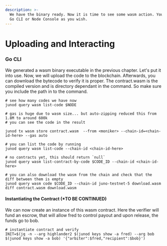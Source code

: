 ```yaml
---
description: >-
  We have the binary ready. Now it is time to see some wasm action. You can use
  Go CLI or Node Console as you wish.
---
```


# Uploading and Interacting

### Go CLI <a id="go-cli"></a>

We generated a wasm binary executable in the previous chapter. Let's put it into use. Now, we will upload the code to the blockchain. Afterwards, you can download the bytecode to verify it is proper. The contract.wasm is the compiled version and is directory dependant in the command. So make sure you include the path in to the command.

```text
# see how many codes we have now
junod query wasm list-code $NODE

# gas is huge due to wasm size... but auto-zipping reduced this from 1.8M to around 600k
# you can see the code in the result

junod tx wasm store contract.wasm  --from <moniker> --chain-id=<chain-id-here> --gas auto

# you can list the code by running
junod query wasm list-code --chain-id <chain-id-here>

# no contracts yet, this should return `null`
junod query wasm list-contract-by-code $CODE_ID --chain-id <chain-id-here>

# you can also download the wasm from the chain and check that the diff between them is empty
junod query wasm code $CODE_ID --chain-id juno-testnet-5 download.wasm
diff contract.wasm download.wasm

```

#### Instantiating the Contract \(\*TO BE CONTINUED\) <a id="instantiating-the-contract"></a>

We can now create an instance of this wasm contract. Here the verifier will fund an escrow, that will allow fred to control payout and upon release, the funds go to bob.

```text
# instantiate contract and verify
INIT=$(jq -n --arg highlander2 $(junod keys show -a fred) --arg bob $(junod keys show -a bob) '{"arbiter":$fred,"recipient":$bob}')

```



